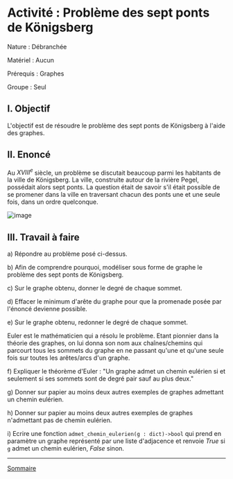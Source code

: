# Activité : Problème des sept ponts de Königsberg

Nature : Débranchée

Matériel : Aucun

Prérequis : Graphes

Groupe : Seul

## I. Objectif

L'objectif est de résoudre le problème des sept ponts de Königsberg à l'aide des graphes.

## II. Enoncé

Au $XVIII^e$ siècle, un problème se discutait beaucoup parmi les habitants de la ville de Königsberg. La ville, construite autour de la rivière Pegel, possédait alors sept ponts. La question était de savoir s'il était possible de se promener dans la ville en traversant chacun des ponts une et une seule fois, dans un ordre quelconque.

![image](./img/konigsberg.png)

## III. Travail à faire

a) Répondre au problème posé ci-dessus.

b) Afin de comprendre pourquoi, modéliser sous forme de graphe le problème des sept ponts de Königsberg.

c) Sur le graphe obtenu, donner le degré de chaque sommet.

d) Effacer le minimum d'arête du graphe pour que la promenade posée par l'énoncé devienne possible.

e) Sur le graphe obtenu, redonner le degré de chaque sommet.

Euler est le mathématicien qui a résolu le problème. Etant pionnier dans la théorie des graphes, on lui donna son nom aux chaînes/chemins qui parcourt tous les sommets du graphe en ne passant qu'une et qu'une seule fois sur toutes les arêtes/arcs d'un graphe.

f) Expliquer le théorème d'Euler : "Un graphe admet un chemin eulérien si et seulement si ses sommets sont de degré pair sauf au plus deux."

g) Donner sur papier au moins deux autres exemples de graphes admettant un chemin eulérien.

h) Donner sur papier au moins deux autres exemples de graphes n'admettant pas de chemin eulérien.

i) Ecrire une fonction `admet_chemin_eulerien(g : dict)->bool` qui prend en paramètre un graphe représenté par une liste d'adjacence et renvoie $True$ si `g` admet un chemin eulérien, $False$ sinon.

____________________

[Sommaire](./../README.md)